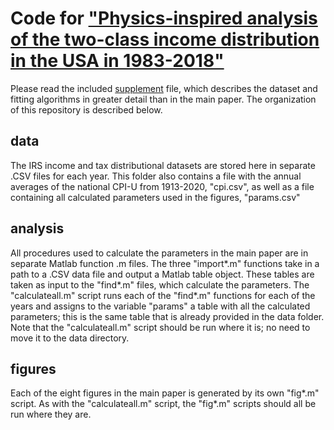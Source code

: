 # Code for ["Physics-inspired analysis of the two-class income distribution in the USA in 1983-2018"](https://arxiv.org/abs/2110.03140)
Please read the included [supplement](https://github.com/dkludwig/two-class-income-distribution/blob/main/supplement.pdf) file, which describes the dataset and fitting algorithms in greater detail than in the main paper. The organization of this repository is described below.
## data 
The IRS income and tax distributional datasets are stored here in separate .CSV files for each year. This folder also contains a file with the annual averages of the national CPI-U from 1913-2020, "cpi.csv", as well as a file containing all calculated parameters used in the figures, "params.csv"
## analysis 
All procedures used to calculate the parameters in the main paper are in separate Matlab function .m files. The three "import\*.m" functions take in a path to a .CSV data file and output a Matlab table object. These tables are taken as input to the "find\*.m" files, which calculate the parameters. The "calculateall.m" script runs each of the "find\*.m" functions for each of the years and assigns to the variable "params" a table with all the calculated parameters; this is the same table that is already provided in the data folder. Note that the "calculateall.m" script should be run where it is; no need to move it to the data directory.
## figures
Each of the eight figures in the main paper is generated by its own "fig\*.m" script. As with the "calculateall.m" script, the "fig\*.m" scripts should all be run where they are.
